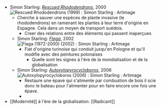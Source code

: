 - Simon Starling: [*Rescued Rhododendrons*](https://www.artimage.org.uk/18442/simon-starling/rescued-rhododendrons--1999-), 2000 ![Rescued Rhododendrons (1999) : Simon Starling : Artimage](https://cdn.artimage.org.uk/production/18/4/18442-842.jpg)
	- Cherche à sauver une espèces de plante invasive (le rhododendrons) en ramenant les plantes à leur terre d'origine en Espagne. Cela dans un moyen de transport suédois.
		- Creer des relations entre des éléments qui passent inaperçues
	- Simon Starling: [*Flaga*](https://www.artimage.org.uk/18347/simon-starling/flaga--1972-2000---2002-), 2002 ![Flaga (1972-2000) (2002) : Simon Starling : Artimage](https://cdn.artimage.org.uk/production/18/3/18347-842.jpg)
		- Fiat d'origine turinoise qui conduit jusqu'en Pologne et qu'il modifie avec des peintures polonaises
			- Quelle sont les signes à l'ère de la mondialisation et de la globalisation
	- Simon Starling: [*Autoxylopyrocycloboros*](https://www.artimage.org.uk/20198/simon-starling/autoxylopyrocycloboros--2006-), 2006 ![Autoxylopyrocycloboros (2006) : Simon Starling : Artimage](https://cdn.artimage.org.uk/production/20/1/20198-842.jpg)
		- Restaure une épave qui s'alimente par combustion de bois il scie donc le bateau pour l'alimenter pour en faire encore une fois une épave.
		-
- [[Modernité]] à l'ère de la globalisation: [[Radicant]]